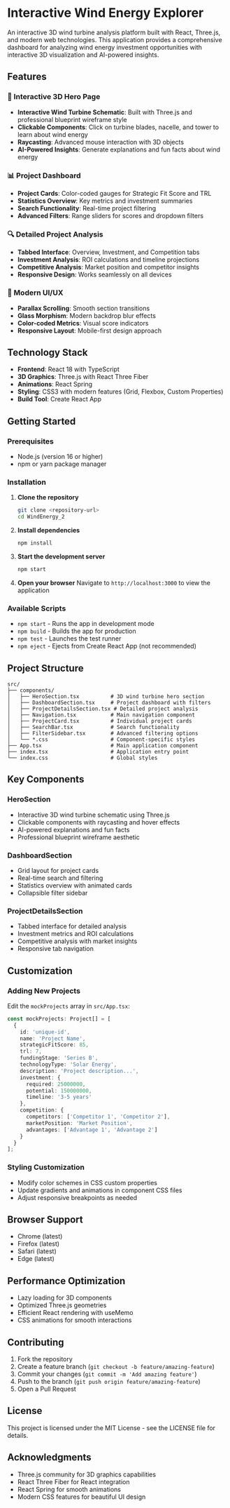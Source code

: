 # Interactive Wind Energy Explorer

An interactive 3D wind turbine analysis platform built with React, Three.js, and modern web technologies. This application provides a comprehensive dashboard for analyzing wind energy investment opportunities with interactive 3D visualization and AI-powered insights.

## Features

### 🎯 Interactive 3D Hero Page
- **Interactive Wind Turbine Schematic**: Built with Three.js and professional blueprint wireframe style
- **Clickable Components**: Click on turbine blades, nacelle, and tower to learn about wind energy
- **Raycasting**: Advanced mouse interaction with 3D objects
- **AI-Powered Insights**: Generate explanations and fun facts about wind energy

### 📊 Project Dashboard
- **Project Cards**: Color-coded gauges for Strategic Fit Score and TRL
- **Statistics Overview**: Key metrics and investment summaries
- **Search Functionality**: Real-time project filtering
- **Advanced Filters**: Range sliders for scores and dropdown filters

### 🔍 Detailed Project Analysis
- **Tabbed Interface**: Overview, Investment, and Competition tabs
- **Investment Analysis**: ROI calculations and timeline projections
- **Competitive Analysis**: Market position and competitor insights
- **Responsive Design**: Works seamlessly on all devices

### 🎨 Modern UI/UX
- **Parallax Scrolling**: Smooth section transitions
- **Glass Morphism**: Modern backdrop blur effects
- **Color-coded Metrics**: Visual score indicators
- **Responsive Layout**: Mobile-first design approach

## Technology Stack

- **Frontend**: React 18 with TypeScript
- **3D Graphics**: Three.js with React Three Fiber
- **Animations**: React Spring
- **Styling**: CSS3 with modern features (Grid, Flexbox, Custom Properties)
- **Build Tool**: Create React App

## Getting Started

### Prerequisites

- Node.js (version 16 or higher)
- npm or yarn package manager

### Installation

1. **Clone the repository**
   ```bash
   git clone <repository-url>
   cd WindEnergy_2
   ```

2. **Install dependencies**
   ```bash
   npm install
   ```

3. **Start the development server**
   ```bash
   npm start
   ```

4. **Open your browser**
   Navigate to `http://localhost:3000` to view the application

### Available Scripts

- `npm start` - Runs the app in development mode
- `npm build` - Builds the app for production
- `npm test` - Launches the test runner
- `npm eject` - Ejects from Create React App (not recommended)

## Project Structure

```
src/
├── components/
│   ├── HeroSection.tsx          # 3D wind turbine hero section
│   ├── DashboardSection.tsx     # Project dashboard with filters
│   ├── ProjectDetailsSection.tsx # Detailed project analysis
│   ├── Navigation.tsx           # Main navigation component
│   ├── ProjectCard.tsx          # Individual project cards
│   ├── SearchBar.tsx            # Search functionality
│   ├── FilterSidebar.tsx        # Advanced filtering options
│   └── *.css                    # Component-specific styles
├── App.tsx                      # Main application component
├── index.tsx                    # Application entry point
└── index.css                    # Global styles
```

## Key Components

### HeroSection
- Interactive 3D wind turbine schematic using Three.js
- Clickable components with raycasting and hover effects
- AI-powered explanations and fun facts
- Professional blueprint wireframe aesthetic

### DashboardSection
- Grid layout for project cards
- Real-time search and filtering
- Statistics overview with animated cards
- Collapsible filter sidebar

### ProjectDetailsSection
- Tabbed interface for detailed analysis
- Investment metrics and ROI calculations
- Competitive analysis with market insights
- Responsive tab navigation

## Customization

### Adding New Projects
Edit the `mockProjects` array in `src/App.tsx`:

```typescript
const mockProjects: Project[] = [
  {
    id: 'unique-id',
    name: 'Project Name',
    strategicFitScore: 85,
    trl: 7,
    fundingStage: 'Series B',
    technologyType: 'Solar Energy',
    description: 'Project description...',
    investment: {
      required: 25000000,
      potential: 150000000,
      timeline: '3-5 years'
    },
    competition: {
      competitors: ['Competitor 1', 'Competitor 2'],
      marketPosition: 'Market Position',
      advantages: ['Advantage 1', 'Advantage 2']
    }
  }
];
```

### Styling Customization
- Modify color schemes in CSS custom properties
- Update gradients and animations in component CSS files
- Adjust responsive breakpoints as needed

## Browser Support

- Chrome (latest)
- Firefox (latest)
- Safari (latest)
- Edge (latest)

## Performance Optimization

- Lazy loading for 3D components
- Optimized Three.js geometries
- Efficient React rendering with useMemo
- CSS animations for smooth interactions

## Contributing

1. Fork the repository
2. Create a feature branch (`git checkout -b feature/amazing-feature`)
3. Commit your changes (`git commit -m 'Add amazing feature'`)
4. Push to the branch (`git push origin feature/amazing-feature`)
5. Open a Pull Request

## License

This project is licensed under the MIT License - see the LICENSE file for details.

## Acknowledgments

- Three.js community for 3D graphics capabilities
- React Three Fiber for React integration
- React Spring for smooth animations
- Modern CSS features for beautiful UI design
